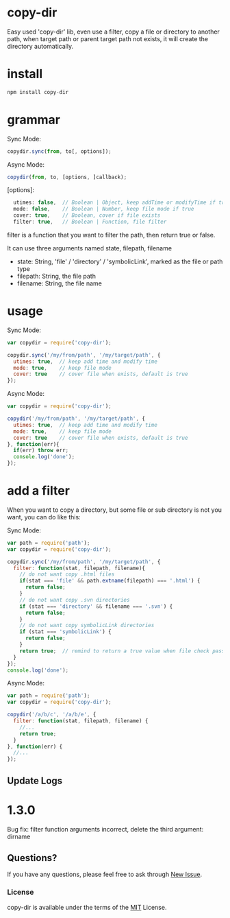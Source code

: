 # copy-dir

  Easy used 'copy-dir' lib, even use a filter, copy a file or directory to another path, when target path or parent target path not exists, it will create the directory automatically.

# install

```js
npm install copy-dir
```

# grammar

Sync Mode:

```js
copydir.sync(from, to[, options]);
```

Async Mode:

```js
copydir(from, to, [options, ]callback);
```

[options]:

```js
  utimes: false,  // Boolean | Object, keep addTime or modifyTime if true
  mode: false,    // Boolean | Number, keep file mode if true
  cover: true,    // Boolean, cover if file exists
  filter: true,   // Boolean | Function, file filter
```

filter is a function that you want to filter the path, then return true or false.

It can use three arguments named state, filepath, filename

* state: String, 'file' / 'directory' / 'symbolicLink', marked as the file or path type
* filepath: String, the file path
* filename: String, the file name

# usage

Sync Mode:

```js
var copydir = require('copy-dir');

copydir.sync('/my/from/path', '/my/target/path', {
  utimes: true,  // keep add time and modify time
  mode: true,    // keep file mode
  cover: true    // cover file when exists, default is true
});
```

Async Mode:

```js
var copydir = require('copy-dir');

copydir('/my/from/path', '/my/target/path', {
  utimes: true,  // keep add time and modify time
  mode: true,    // keep file mode
  cover: true    // cover file when exists, default is true
}, function(err){
  if(err) throw err;
  console.log('done');
});
```

# add a filter

When you want to copy a directory, but some file or sub directory is not you want, you can do like this:

Sync Mode:

```js
var path = require('path');
var copydir = require('copy-dir');

copydir.sync('/my/from/path', '/my/target/path', {
  filter: function(stat, filepath, filename){
    // do not want copy .html files
    if(stat === 'file' && path.extname(filepath) === '.html') {
      return false;
    }
    // do not want copy .svn directories
    if (stat === 'directory' && filename === '.svn') {
      return false;
    }
    // do not want copy symbolicLink directories
    if (stat === 'symbolicLink') {
      return false;
    }
    return true;  // remind to return a true value when file check passed.
  }
});
console.log('done');
```

Async Mode:

```js
var path = require('path');
var copydir = require('copy-dir');

copydir('/a/b/c', '/a/b/e', {
  filter: function(stat, filepath, filename) {
    //...
    return true;
  }
}, function(err) {
  //...
});
```

## Update Logs

# 1.3.0

Bug fix: filter function arguments incorrect, delete the third argument: dirname

## Questions?

If you have any questions, please feel free to ask through [New Issue](https://github.com/pillys/copy-dir/issues/new).

### License

copy-dir is available under the terms of the [MIT](LICENSE) License.
